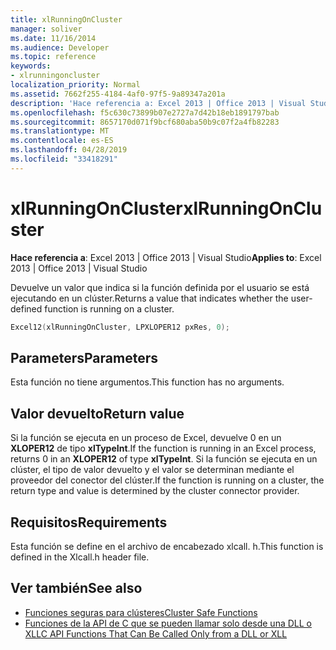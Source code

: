 ```yaml
---
title: xlRunningOnCluster
manager: soliver
ms.date: 11/16/2014
ms.audience: Developer
ms.topic: reference
keywords:
- xlrunningoncluster
localization_priority: Normal
ms.assetid: 7662f255-4184-4af0-97f5-9a89347a201a
description: 'Hace referencia a: Excel 2013 | Office 2013 | Visual Studio'
ms.openlocfilehash: f5c630c73899b07e2727a7d42b18eb1891797bab
ms.sourcegitcommit: 8657170d071f9bcf680aba50b9c07f2a4fb82283
ms.translationtype: MT
ms.contentlocale: es-ES
ms.lasthandoff: 04/28/2019
ms.locfileid: "33418291"
---
```

# <a name="xlrunningoncluster"></a><span data-ttu-id="8c493-104">xlRunningOnCluster</span><span class="sxs-lookup"><span data-stu-id="8c493-104">xlRunningOnCluster</span></span>

<span data-ttu-id="8c493-105">**Hace referencia a**: Excel 2013 | Office 2013 | Visual Studio</span><span class="sxs-lookup"><span data-stu-id="8c493-105">**Applies to**: Excel 2013 | Office 2013 | Visual Studio</span></span> 
  
<span data-ttu-id="8c493-106">Devuelve un valor que indica si la función definida por el usuario se está ejecutando en un clúster.</span><span class="sxs-lookup"><span data-stu-id="8c493-106">Returns a value that indicates whether the user-defined function is running on a cluster.</span></span> 
  
```cpp
Excel12(xlRunningOnCluster, LPXLOPER12 pxRes, 0);
```

## <a name="parameters"></a><span data-ttu-id="8c493-107">Parameters</span><span class="sxs-lookup"><span data-stu-id="8c493-107">Parameters</span></span>

<span data-ttu-id="8c493-108">Esta función no tiene argumentos.</span><span class="sxs-lookup"><span data-stu-id="8c493-108">This function has no arguments.</span></span>
  
## <a name="return-value"></a><span data-ttu-id="8c493-109">Valor devuelto</span><span class="sxs-lookup"><span data-stu-id="8c493-109">Return value</span></span>

<span data-ttu-id="8c493-110">Si la función se ejecuta en un proceso de Excel, devuelve 0 en un **XLOPER12** de tipo **xlTypeInt**.</span><span class="sxs-lookup"><span data-stu-id="8c493-110">If the function is running in an Excel process, returns 0 in an **XLOPER12** of type **xlTypeInt**.</span></span> <span data-ttu-id="8c493-111">Si la función se ejecuta en un clúster, el tipo de valor devuelto y el valor se determinan mediante el proveedor del conector del clúster.</span><span class="sxs-lookup"><span data-stu-id="8c493-111">If the function is running on a cluster, the return type and value is determined by the cluster connector provider.</span></span>
  
## <a name="requirements"></a><span data-ttu-id="8c493-112">Requisitos</span><span class="sxs-lookup"><span data-stu-id="8c493-112">Requirements</span></span>

<span data-ttu-id="8c493-113">Esta función se define en el archivo de encabezado xlcall. h.</span><span class="sxs-lookup"><span data-stu-id="8c493-113">This function is defined in the Xlcall.h header file.</span></span>
  
## <a name="see-also"></a><span data-ttu-id="8c493-114">Ver también</span><span class="sxs-lookup"><span data-stu-id="8c493-114">See also</span></span>

- [<span data-ttu-id="8c493-115">Funciones seguras para clústeres</span><span class="sxs-lookup"><span data-stu-id="8c493-115">Cluster Safe Functions</span></span>](cluster-safe-functions.md)
- [<span data-ttu-id="8c493-116">Funciones de la API de C que se pueden llamar solo desde una DLL o XLL</span><span class="sxs-lookup"><span data-stu-id="8c493-116">C API Functions That Can Be Called Only from a DLL or XLL</span></span>](c-api-functions-that-can-be-called-only-from-a-dll-or-xll.md)

